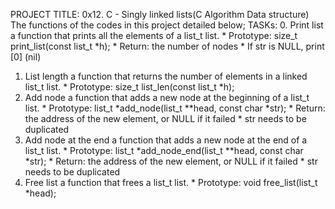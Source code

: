 PROJECT TITLE: 0x12. C - Singly linked lists(C Algorithm Data structure)
The functions of the codes in this project detailed below;
TASKs:
0. Print list
	a function that prints all the elements of a list_t list.
		* Prototype: size_t print_list(const list_t *h);
		* Return: the number of nodes
		* If str is NULL, print [0] (nil)
1. List length
	a function that returns the number of elements in a linked list_t list.
		* Prototype: size_t list_len(const list_t *h);
2. Add node
	a function that adds a new node at the beginning of a list_t list.
		* Prototype: list_t *add_node(list_t **head, const char *str);
		* Return: the address of the new element, or NULL if it failed
		* str needs to be duplicated
3. Add node at the end
	a function that adds a new node at the end of a list_t list.
		* Prototype: list_t *add_node_end(list_t **head, const char *str);
		* Return: the address of the new element, or NULL if it failed
		* str needs to be duplicated
4. Free list
	a function that frees a list_t list.
		* Prototype: void free_list(list_t *head);
